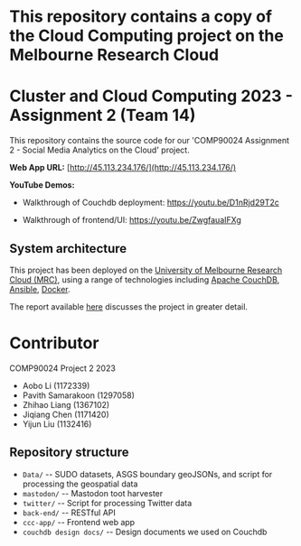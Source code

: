 # This repository contains a copy of the Cloud Computing project on the Melbourne Research Cloud

# Cluster and Cloud Computing 2023 - Assignment 2 (Team 14)

This repository contains the source code for our 'COMP90024 Assignment 2 - Social Media Analytics on the Cloud' project.

**Web App URL:**  [http://45.113.234.176/](http://45.113.234.176/)

**YouTube Demos:**

* Walkthrough of Couchdb deployment: https://youtu.be/D1nRjd29T2c

* Walkthrough of frontend/UI: https://youtu.be/ZwgfauaIFXg

## System architecture

This project has been deployed on the [University of Melbourne Research Cloud (MRC)](https://dashboard.cloud.unimelb.edu.au/), using a range of technologies including [Apache CouchDB](https://couchdb.apache.org), [Ansible](https://www.ansible.com), [Docker](https://www.docker.com).

The report available [here](https://github.com/yijun-github/ccc/blob/main/Final%20Report/CCC_assignment2_team14_report.pdf) discusses the project in greater detail.

# Contributor

COMP90024 Project 2 2023

- Aobo Li (1172339)
- Pavith Samarakoon (1297058)
- Zhihao Liang (1367102)
- Jiqiang Chen (1171420)
- Yijun Liu (1132416)

## Repository structure

* `Data/` -- SUDO datasets, ASGS boundary geoJSONs, and script for processing the geospatial data
* `mastodon/` -- Mastodon toot harvester
* `twitter/` -- Script for processing Twitter data
* `back-end/` -- RESTful API
* `ccc-app/` -- Frontend web app
* `couchdb design docs/` -- Design documents we used on Couchdb
